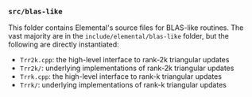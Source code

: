 ### `src/blas-like`

This folder contains Elemental's source files for BLAS-like routines. 
The vast majority are in the `include/elemental/blas-like` folder, but 
the following are directly instantiated:

-  `Trr2k.cpp`: the high-level interface to rank-2k triangular updates
-  `Trr2k/`: underlying implementations of rank-2k triangular updates
-  `Trrk.cpp`: the high-level interface to rank-k triangular updates
-  `Trrk/`: underlying implementations of rank-k triangular updates
